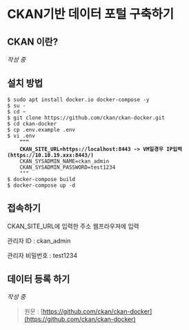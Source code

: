 # CKAN기반 데이터 포털 구축하기

## CKAN 이란?

_작성 중_

## 설치 방법&#x20;

<pre class="language-bash"><code class="lang-bash">$ sudo apt install docker.io docker-compose -y 
$ su - 
$ cd ~
$ git clone https://github.com/ckan/ckan-docker.git
$ cd ckan-docker 
$ cp .env.example .env
$ vi .env
<strong>    """
</strong><strong>    CKAN_SITE_URL=https://localhost:8443 -> VM일경우 IP입력 (https://10.10.19.xxx:8443/)
</strong>    CKAN_SYSADMIN_NAME=ckan_admin
    CKAN_SYSADMIN_PASSWORD=test1234
    """
$ docker-compose build
$ docker-compose up -d
</code></pre>



## 접속하기&#x20;

CKAN\_SITE\_URL에 입력한 주소 웹프라우져에 입력&#x20;

관리자 ID : ckan\_admin

관리자 비밀번호 : test1234



## 데이터 등록 하기

_작성 중_





> 원문 : [https://github.com/ckan/ckan-docker](https://github.com/ckan/ckan-docker)

